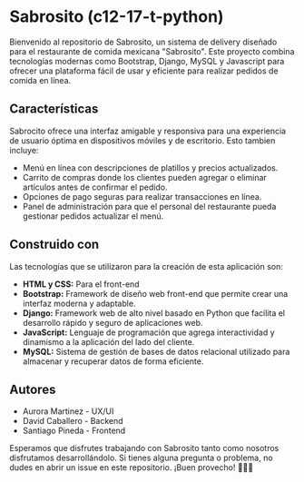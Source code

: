 # Sabrosito (c12-17-t-python)
Bienvenido al repositorio de Sabrosito, un sistema de delivery diseñado para el restaurante de comida mexicana "Sabrosito". Este proyecto combina tecnologías modernas como Bootstrap, Django, MySQL y Javascript para ofrecer una plataforma fácil de usar y eficiente para realizar pedidos de comida en línea.
## Características
Sabrocito ofrece una interfaz amigable y responsiva para una experiencia de usuario óptima en dispositivos móviles y de escritorio. Esto tambien incluye:
- Menú en línea con descripciones de platillos y precios actualizados.
- Carrito de compras donde los clientes pueden agregar o eliminar artículos antes de confirmar el pedido.
- Opciones de pago seguras para realizar transacciones en línea.
- Panel de administración para que el personal del restaurante pueda gestionar pedidos actualizar el menú.

## Construido con
Las tecnologías que se utilizaron para la creación de esta aplicación son:
- **HTML y CSS:** Para el front-end
- **Bootstrap:** Framework de diseño web front-end que permite crear una interfaz moderna y adaptable.
- **Django:** Framework web de alto nivel basado en Python que facilita el desarrollo rápido y seguro de aplicaciones web.
- **JavaScript:** Lenguaje de programación que agrega interactividad y dinamismo a la aplicación del lado del cliente.
- **MySQL:** Sistema de gestión de bases de datos relacional utilizado para almacenar y recuperar datos de forma eficiente.

## Autores
- Aurora Martinez - UX/UI
- David Caballero - Backend
- Santiago Pineda - Frontend

Esperamos que disfrutes trabajando con Sabrosito tanto como nosotros disfrutamos desarrollándolo. Si tienes alguna pregunta o problema, no dudes en abrir un issue en este repositorio. ¡Buen provecho! 🌮🌯🍹
